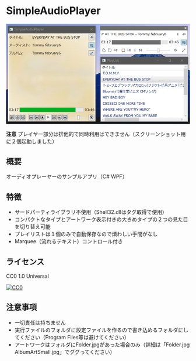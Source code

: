 ﻿# SimpleAudioPlayer
![アプリスクリーンショット](https://github.com/TN8001/SimpleAudioPlayer/blob/master/AppImage.png)

**注意** プレイヤー部分は排他的で同時利用はできません（スクリーンショット用に２個起動しました）
## 概要
オーディオプレーヤーのサンプルアプリ（C# WPF）
## 特徴
* サードパーティライブラリ不使用（Shell32.dllはタグ取得で使用）
* コンパクトなタイプとアートワーク表示付きの大きめタイプの２つの見た目を切り替え可能
* プレイリストは１個のみで自動保存なので煩わしい手間がなし
* Marquee（流れるテキスト）コントロール付き
## ライセンス
CC0 1.0 Universal

[![CC0](http://i.creativecommons.org/p/zero/1.0/88x31.png)](LICENSE)
## 注意事項
* 一切責任は持ちません
* 実行ファイルのフォルダに設定ファイルを作るので書き込めるフォルダにしてください（Program Files等は避けてください）
* アートワークはフォルダにFolder.jpgがあった場合のみ（詳細は「Folder.jpg AlbumArtSmall.jpg」でググってください）
